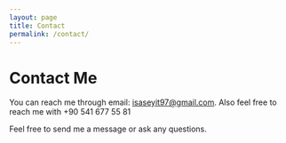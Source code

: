 ```yaml
---
layout: page
title: Contact
permalink: /contact/
---
```


# Contact Me

You can reach me through email: [isaseyit97@gmail.com](mailto:isaseyit97@gmail.com).
Also feel free to reach me with +90 541 677 55 81

Feel free to send me a message or ask any questions.
